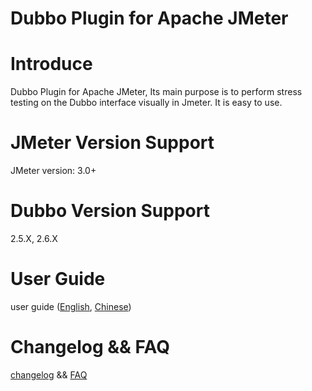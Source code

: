# Dubbo Plugin for Apache JMeter

# Introduce

Dubbo Plugin for Apache JMeter, Its main purpose is to perform stress testing on the Dubbo interface visually in Jmeter. It is easy to use.

# JMeter Version Support

JMeter version: 3.0+

# Dubbo Version Support

2.5.X, 2.6.X

# User Guide

user guide ([English](https://github.com/dubbo/jmeter-plugins-dubbo/wiki/user-guide), [Chinese](https://github.com/dubbo/jmeter-plugins-dubbo/wiki/%E7%94%A8%E6%88%B7%E6%8C%87%E5%8D%97)) 

# Changelog && FAQ

[changelog](https://github.com/dubbo/jmeter-plugins-dubbo/wiki/changelog)
&& [FAQ](https://github.com/dubbo/jmeter-plugins-dubbo/wiki/FAQ)


